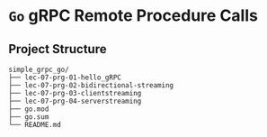 # `Go` gRPC Remote Procedure Calls


## Project Structure

```
simple_grpc_go/
├── lec-07-prg-01-hello_gRPC
├── lec-07-prg-02-bidirectional-streaming
├── lec-07-prg-03-clientstreaming
├── lec-07-prg-04-serverstreaming
├── go.mod
├── go.sum
└── README.md
```